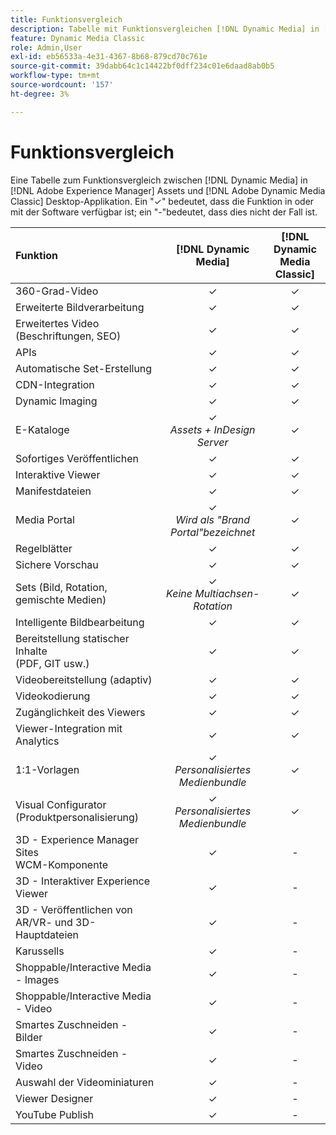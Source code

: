 ```yaml
---
title: Funktionsvergleich
description: Tabelle mit Funktionsvergleichen [!DNL Dynamic Media] in [!DNL Adobe Experience Manager] Assets und [!DNL Adobe Dynamic Media Classic] Desktop-Applikation.
feature: Dynamic Media Classic
role: Admin,User
exl-id: eb56533a-4e31-4367-8b68-879cd70c761e
source-git-commit: 39dabb64c1c14422bf0dff234c01e6daad8ab0b5
workflow-type: tm+mt
source-wordcount: '157'
ht-degree: 3%

---
```


# Funktionsvergleich

Eine Tabelle zum Funktionsvergleich zwischen [!DNL Dynamic Media] in [!DNL Adobe Experience Manager] Assets und [!DNL Adobe Dynamic Media Classic] Desktop-Applikation. Ein &quot;✓&quot; bedeutet, dass die Funktion in oder mit der Software verfügbar ist; ein &quot;-&quot;bedeutet, dass dies nicht der Fall ist.

| Funktion | [!DNL Dynamic Media] | [!DNL Dynamic Media<br>Classic] |
| :--- | :---: | :---: |
| 360-Grad-Video | ✓ | ✓ |
| Erweiterte Bildverarbeitung | ✓ | ✓ |
| Erweitertes Video (Beschriftungen, SEO) | ✓ | ✓ |
| APIs | ✓ | ✓ |
| Automatische Set-Erstellung | ✓ | ✓ |
| CDN-Integration | ✓ | ✓ |
| Dynamic Imaging | ✓ | ✓ |
| E-Kataloge | ✓<br>*Assets + InDesign Server* | ✓ |
| Sofortiges Veröffentlichen | ✓ | ✓ |
| Interaktive Viewer | ✓ | ✓ |
| Manifestdateien | ✓ | ✓ |
| Media Portal | ✓<br>*Wird als &quot;Brand Portal&quot;bezeichnet* | ✓ |
| Regelblätter | ✓ | ✓ |
| Sichere Vorschau | ✓ | ✓ |
| Sets (Bild, Rotation, gemischte Medien) | ✓<br>*Keine Multiachsen-Rotation* | ✓ |
| Intelligente Bildbearbeitung | ✓ | ✓ |
| Bereitstellung statischer Inhalte<br>(PDF, GIT usw.) | ✓ | ✓ |
| Videobereitstellung (adaptiv) | ✓ | ✓ |
| Videokodierung | ✓ | ✓ |
| Zugänglichkeit des Viewers | ✓ | ✓ |
| Viewer-Integration mit Analytics | ✓ | ✓ |
| 1:1-Vorlagen | ✓<br>*Personalisiertes Medienbundle* | ✓ |
| Visual Configurator<br>(Produktpersonalisierung) | ✓<br>*Personalisiertes Medienbundle* | ✓ |
| 3D - Experience Manager Sites<br>WCM-Komponente | ✓ | - |
| 3D - Interaktiver Experience Viewer | ✓ | - |
| 3D - Veröffentlichen von AR/VR- und 3D-Hauptdateien | ✓ | - |
| Karussells | ✓ | - |
| Shoppable/Interactive Media - Images | ✓ | - |
| Shoppable/Interactive Media - Video | ✓ | - |
| Smartes Zuschneiden - Bilder | ✓ | - |
| Smartes Zuschneiden - Video | ✓ | - |
| Auswahl der Videominiaturen | ✓ | - |
| Viewer Designer | ✓ | - |
| YouTube Publish | ✓ | - |
